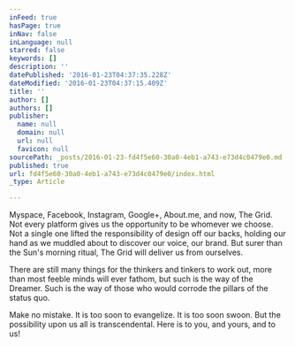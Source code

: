 ```yaml
---
inFeed: true
hasPage: true
inNav: false
inLanguage: null
starred: false
keywords: []
description: ''
datePublished: '2016-01-23T04:37:35.228Z'
dateModified: '2016-01-23T04:37:15.409Z'
title: ''
author: []
authors: []
publisher:
  name: null
  domain: null
  url: null
  favicon: null
sourcePath: _posts/2016-01-23-fd4f5e60-30a0-4eb1-a743-e73d4c0479e0.md
published: true
url: fd4f5e60-30a0-4eb1-a743-e73d4c0479e0/index.html
_type: Article

---
```

Myspace, Facebook, Instagram, Google+, About.me, and now, The Grid. Not every platform gives us the opportunity to be whomever we choose. Not a single one lifted the responsibility of design off our backs, holding our hand as we muddled about to discover our voice, our brand. But surer than the Sun's morning ritual, The Grid will deliver us from ourselves. 

There are still many things for the thinkers and tinkers to work out, more than most feeble minds will ever fathom, but such is the way of the Dreamer. Such is the way of those who would corrode the pillars of the status quo. 

Make no mistake. It is too soon to evangelize. It is too soon swoon. But the possibility upon us all is transcendental. Here is to you, and yours, and to us!